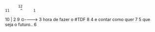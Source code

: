 ﻿          12
    11     ^     1
 10        |         2
9         ⊙---->      3  hora de fazer o #TDF 
 8                  4      e contar como quer 
    7           5             que seja o futuro.. 
          6